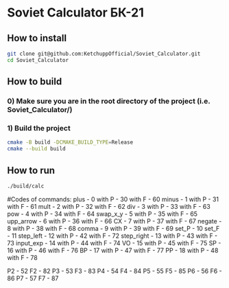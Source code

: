 # Soviet Calculator БК-21

## How to install
```bash
git clone git@github.com:KetchuppOfficial/Soviet_Calculator.git
cd Soviet_Calculator
```

## How to build

### 0) Make sure you are in the root directory of the project (i.e. Soviet_Calculator/)

### 1) Build the project
```bash
cmake -B build -DCMAKE_BUILD_TYPE=Release
cmake --build build
```

## How to run
```bash
./build/calc
```
#Codes of commands:
plus -       0    with P - 30    with F - 60
minus -      1    with P - 31    with F - 61
mult -       2    with P - 32    with F - 62
div -        3    with P - 33    with F - 63
pow -        4    with P - 34    with F - 64
swap_x_y -   5    with P - 35    with F - 65
upp_arrow -  6    with P - 36    with F - 66
CX -         7    with P - 37    with F - 67
negate -     8    with P - 38    with F - 68
comma -      9    with P - 39    with F - 69
set_P -      10
set_F -      11
step_left -  12   with P - 42    with F - 72
step_right - 13   with P - 43    with F - 73
input_exp -  14   with P - 44    with F - 74
VO -         15   with P - 45    with F - 75
SP -         16   with P - 46    with F - 76
BP -         17   with P - 47    with F - 77
PP -         18   with P - 48    with F - 78


P2 -      52      F2 - 82
P3 -      53      F3 - 83
P4 -      54      F4 - 84
P5 -      55      F5 - 85
P6 -      56      F6 - 86
P7 -      57      F7 - 87


